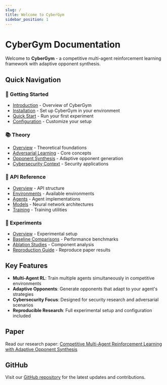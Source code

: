 ```yaml
---
slug: /
title: Welcome to CyberGym
sidebar_position: 1
---
```


# CyberGym Documentation

Welcome to **CyberGym** - a competitive multi-agent reinforcement learning framework with adaptive opponent synthesis.

## Quick Navigation

### 🚀 Getting Started
- [Introduction](/getting-started/introduction) - Overview of CyberGym
- [Installation](/getting-started/installation) - Set up CyberGym in your environment
- [Quick Start](/getting-started/quick-start) - Run your first experiment
- [Configuration](/getting-started/configuration) - Customize your setup

### 📚 Theory
- [Overview](/theory/overview) - Theoretical foundations
- [Adversarial Learning](/theory/adversarial-learning) - Core concepts
- [Opponent Synthesis](/theory/opponent-synthesis) - Adaptive opponent generation
- [Cybersecurity Context](/theory/cybersecurity-context) - Security applications

### 🔧 API Reference
- [Overview](/api/overview) - API structure
- [Environments](/api/environments) - Available environments
- [Agents](/api/agents) - Agent implementations
- [Models](/api/models) - Neural network architectures
- [Training](/api/training) - Training utilities

### 🧪 Experiments
- [Overview](/experiments/overview) - Experimental setup
- [Baseline Comparisons](/experiments/baseline-comparisons) - Performance benchmarks
- [Ablation Studies](/experiments/ablation-studies) - Component analysis
- [Reproduction Guide](/experiments/reproduction-guide) - Reproduce paper results

## Key Features

- **Multi-Agent RL**: Train multiple agents simultaneously in competitive environments
- **Adaptive Opponents**: Generate opponents that adapt to your agent's strategies
- **Cybersecurity Focus**: Designed for security research and adversarial scenarios
- **Reproducible Research**: Full experimental setup and configuration included

## Paper

Read our research paper: [Competitive Multi-Agent Reinforcement Learning with Adaptive Opponent Synthesis](https://arxiv.org/pdf/2506.02548)

## GitHub

Visit our [GitHub repository](https://github.com/nearKim/cybergym-implementation) for the latest updates and contributions.